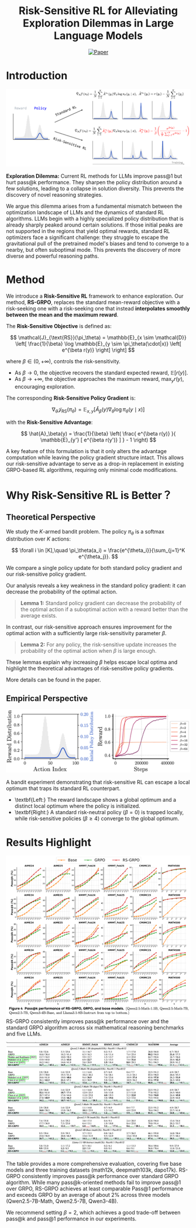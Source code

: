 <h1 style="text-align: center;">Risk-Sensitive RL for Alleviating Exploration Dilemmas in Large Language Models</h1>

<div align="center">

[![Paper](https://img.shields.io/badge/paper-A42C25?style=for-the-badge&logo=arxiv&logoColor=white)](https://arxiv.org/abs/2506.10406)

</div>

# Introduction

![llustration of the Risk-Sensitive RL vs Standard RL.](./figures/framework.png)

**Exploration Dilemma:** Current RL methods for LLMs improve pass@1 but hurt pass@k performance. They sharpen the policy distribution around a few solutions, leading to a collapse in solution diversity. This prevents the discovery of novel reasoning strategies.

We argue this dilemma arises from a fundamental mismatch between the optimization landscape of LLMs and the dynamics of standard RL algorithms. LLMs begin with a highly specialized policy distribution that is already sharply peaked around certain solutions. If those initial peaks are not supported in the regions that yield optimal rewards, standard RL optimizers face a significant challenge: they struggle to escape the gravitational pull of the pretrained model's biases and tend to converge to a nearby, but often suboptimal mode. This prevents the discovery of more diverse and powerful reasoning paths.


# Method 

We introduce a **Risk-Sensitive RL** framework to enhance exploration. Our method, **RS-GRPO**, replaces the standard mean-reward objective with a risk-seeking one with a risk-seeking one that instead **interpolates smoothly between the mean and the maximum reward**.

The **Risk-Sensitive Objective** is defined as:

$$
\mathcal{J}_{\text{RS}}(\pi_\theta) = \mathbb{E}_{x \sim \mathcal{D}} \left[ \frac{1}{\beta} \log \mathbb{E}_{y \sim \pi_\theta(\cdot|x)} \left[ e^{\beta r(y)} \right] \right]
$$

where $\beta \in (0, +\infty)$, controls the risk-sensitivity. 
- As $\beta \rightarrow 0$,  the objective recovers the standard expected reward, $\mathbb{E}[r(y)]$.
- As $\beta \to +\infty$,  the objective approaches the maximum reward, $\max_y r(y)$, encouraging exploration.

The corresponding **Risk-Sensitive Policy Gradient** is:

$$
\nabla_\theta \mathcal{J}_{\text{RS}}(\pi_\theta) = \mathbb{E}_{x, y} \left[ \hat{A}_\beta(y) \nabla_\theta \log \pi_\theta(y \mid x) \right]
$$

with the **Risk-Sensitive Advantage**:

$$
\hat{A}_\beta(y) = \frac{1}{\beta} \left( \frac{ e^{\beta r(y)} }{ \mathbb{E}_{y'} [ e^{\beta r(y')} ] } - 1 \right)
$$

A key feature of this formulation is that it only alters the advantage computation while leaving the policy gradient structure intact. This allows our risk-sensitive advantage to serve as a drop-in replacement in existing GRPO-based RL algorithms, requiring only minimal code modifications.



# Why Risk-Sensitive RL is Better？

## Theoretical Perspective
We study the $K$-armed bandit problem. The policy $\pi_\theta$ is a softmax distribution over $K$ actions:

$$
\forall i \in [K],\quad \pi_\theta(a_i) = \frac{e^{\theta_i}}{\sum_{j=1}^K e^{\theta_j}}.
$$

We compare a single policy update for both standard policy gradient and our risk-sensitive policy gradient.

Our analysis reveals a key weakness in the standard policy gradient: it can decrease the probability of the optimal action.

> **Lemma 1:** Standard policy gradient can decrease the probability of the optimal action if a suboptimal action with a reward better than the average exists.

In contrast, our risk-sensitive approach ensures improvement for the optimal action with a sufficiently large risk-sensitivity parameter $\beta$.

> **Lemma 2:** For any policy, the risk-sensitive update increases the probability of the optimal action when $\beta$ is large enough.

These lemmas explain why increasing $\beta$ helps escape local optima and highlight the theoretical advantages of risk-sensitive policy gradients.

More details can be found in the paper.

## Empirical Perspective

![bandit](./figures/bandit.png)

A bandit experiment demonstrating that risk-sensitive RL can escape a local optimum that traps its standard RL counterpart.
- \textbf{Left:} The reward landscape shows a global optimum and a distinct local optimum where the policy is initialized. 
- \textbf{Right:} A standard risk-neutral policy ($\beta=0$) is trapped locally, while risk-sensitive policies ($\beta \geq 4$) converge to the global optimum.

# Results Highlight

![passk](./figures/passk.png)
RS-GRPO consistently improves pass@k performance over and the standard GRPO algorithm across six mathematical reasoning benchmarks and five LLMs.


![bench](./figures/bench.png)

The table provides a more comprehensive evaluation, covering five base models and three training datasets (math12k, deepmath103k, dapo17k). RS-GRPO consistently improves pass@k performance over standard GRPO algorithm. While many pass@k-oriented methods fail to improve pass@1 over GRPO, RS-GRPO achieves at least comparable Pass@1 performance and exceeds GRPO by an average of about 2\% across three models (Qwen2.5-7B-Math, Qwen2.5-7B, Qwen3-4B).

We recommend setting $\beta=2$, which achieves a good trade-off between pass@k and pass@1 performance in our experiments.

<!-- # Citation
If you find our work useful, please cite our paper:

@article{jiang2025riskrl,
  title={Risk-Sensitive RL for Alleviating Exploration Dilemmas in Large Language Models},
  journal={arXiv preprint arXiv:2506.10406},
  year={2025}   
} -->